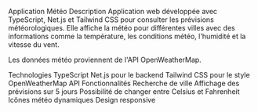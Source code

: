 Application Météo
Description
Application web développée avec TypeScript, Net.js et Tailwind CSS pour consulter les prévisions météorologiques. Elle affiche la météo pour différentes villes avec des informations comme la température, les conditions météo, l'humidité et la vitesse du vent.

Les données météo proviennent de l'API OpenWeatherMap.

Technologies
TypeScript
Net.js pour le backend
Tailwind CSS pour le style
OpenWeatherMap API
Fonctionnalités
Recherche de ville
Affichage des prévisions sur 5 jours
Possibilité de changer entre Celsius et Fahrenheit
Icônes météo dynamiques
Design responsive
